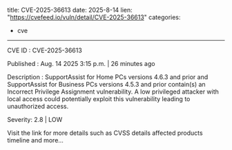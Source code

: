  
title: CVE-2025-36613
date: 2025-8-14
lien: "https://cvefeed.io/vuln/detail/CVE-2025-36613"
categories:
  - cve
---

CVE ID : CVE-2025-36613

Published :  Aug. 14
2025
3:15 p.m. | 26 minutes ago

Description : SupportAssist for Home PCs versions 4.6.3 and prior and SupportAssist for Business PCs versions 4.5.3 and prior
contain(s) an Incorrect Privilege Assignment vulnerability. A low privileged attacker with local access could potentially exploit this vulnerability
leading to unauthorized access.

Severity: 2.8 | LOW

Visit the link for more details
such as CVSS details
affected products
timeline
and more...
